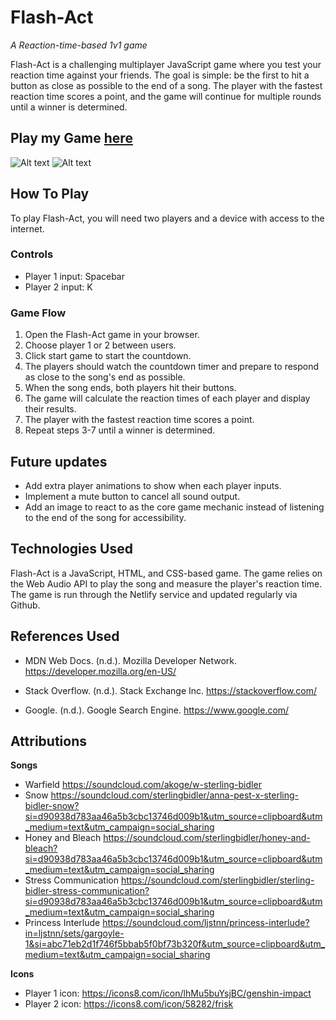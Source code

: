 # Flash-Act
_A Reaction-time-based 1v1 game_

Flash-Act is a challenging multiplayer JavaScript game where you test your reaction time against your friends. The goal is simple: be the first to hit a button as close as possible to the end of a song. The player with the fastest reaction time scores a point, and the game will continue for multiple rounds until a winner is determined.

## Play my Game [here](https://flash-act.netlify.app/)

![Alt text](./Assets/Images/2023-04-07%20(3).png)
![Alt text](./Assets/Images/2023-04-07%20(2).png)



## How To Play
To play Flash-Act, you will need two players and a device with access to the internet. 

### Controls
- Player 1 input: Spacebar
- Player 2 input: K

### Game Flow
1. Open the Flash-Act game in your browser.
2. Choose player 1 or 2 between users.
3. Click start game to start the countdown.
4. The players should watch the countdown timer and prepare to respond as close to the song's end as possible.
5. When the song ends, both players hit their buttons.
6. The game will calculate the reaction times of each player and display their results.
7. The player with the fastest reaction time scores a point.
8. Repeat steps 3-7 until a winner is determined.

## Future updates

- Add extra player animations to show when each player inputs.
- Implement a mute button to cancel all sound output.
- Add an image to react to as the core game mechanic instead of listening to the end of the song for accessibility.

## Technologies Used

Flash-Act is a JavaScript, HTML, and CSS-based game. The game relies on the Web Audio API to play the song and measure the player's reaction time. The game is run through the Netlify service and updated regularly via Github. 

## References Used

- MDN Web Docs. (n.d.). Mozilla Developer Network. https://developer.mozilla.org/en-US/

- Stack Overflow. (n.d.). Stack Exchange Inc. https://stackoverflow.com/

- Google. (n.d.). Google Search Engine. https://www.google.com/

## Attributions

__Songs__
- Warfield https://soundcloud.com/akoge/w-sterling-bidler
- Snow https://soundcloud.com/sterlingbidler/anna-pest-x-sterling-bidler-snow?si=d90938d783aa46a5b3cbc13746d009b1&utm_source=clipboard&utm_medium=text&utm_campaign=social_sharing
- Honey and Bleach https://soundcloud.com/sterlingbidler/honey-and-bleach?si=d90938d783aa46a5b3cbc13746d009b1&utm_source=clipboard&utm_medium=text&utm_campaign=social_sharing
- Stress Communication https://soundcloud.com/sterlingbidler/sterling-bidler-stress-communication?si=d90938d783aa46a5b3cbc13746d009b1&utm_source=clipboard&utm_medium=text&utm_campaign=social_sharing
- Princess Interlude https://soundcloud.com/ljstnn/princess-interlude?in=ljstnn/sets/gargoyle-1&si=abc71eb2d1f746f5bbab5f0bf73b320f&utm_source=clipboard&utm_medium=text&utm_campaign=social_sharing

__Icons__
- Player 1 icon: https://icons8.com/icon/lhMu5buYsjBC/genshin-impact
- Player 2 icon: https://icons8.com/icon/58282/frisk
